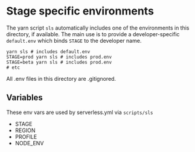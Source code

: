 # Stage specific environments

The yarn script `sls` automatically includes one of the environments in this directory, if available. The main use is to provide a developer-specific `default.env` which binds `STAGE` to the developer name.

```shell
yarn sls # includes default.env
STAGE=prod yarn sls # includes prod.env
STAGE=beta yarn sls # includes prod.env
# etc
```

All .env files in this directory are .gitignored.

## Variables

These env vars are used by serverless.yml via `scripts/sls`

* STAGE
* REGION
* PROFILE
* NODE_ENV
